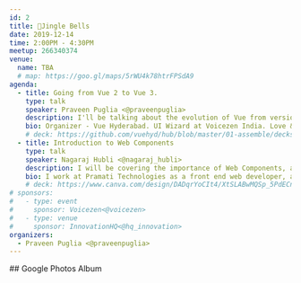 ```yaml
---
id: 2
title: 🌲Jingle Bells
date: 2019-12-14
time: 2:00PM - 4:30PM
meetup: 266340374
venue:
  name: TBA
  # map: https://goo.gl/maps/5rWU4k78htrFPSdA9
agenda:
  - title: Going from Vue 2 to Vue 3.
    type: talk
    speaker: Praveen Puglia <@praveenpuglia>
    description: I'll be talking about the evolution of Vue from version 2 to 3. Showing you demos of things that have improved. Shortcomings that have been removed and how the developer experience is put at prime with V3.
    bio: Organizer - Vue Hyderabad. UI Wizard at Voicezen India. Love & Codes CSS Artworks on CodePen. Play around with Vue all day. Helping the company build a data & voice platform using Vue.
    # deck: https://github.com/vuehyd/hub/blob/master/01-assemble/decks/assemble-talk-1.pdf
  - title: Introduction to Web Components
    type: talk
    speaker: Nagaraj Hubli <@nagaraj_hubli>
    description: I will be covering the importance of Web Components, and how they are natural evolution of the Web, along with a brief case study of how it helped bootstrap applications in a large enterprise.
    bio: I work at Pramati Technologies as a front end web developer, and spends all my free time studying about Bitcoin.
    # deck: https://www.canva.com/design/DADqrYoCIt4/XtSLABwMQSp_5PdECnZwZQ/view
# sponsors:
#   - type: event
#     sponsor: Voicezen<@voicezen>
#   - type: venue
#     sponsor: InnovationHQ<@hq_innovation>
organizers:
  - Praveen Puglia <@praveenpuglia>
---
```


<EventPage />
## Google Photos Album 
<!-- [https://photos.app.goo.gl/BU6QXzECrQBTG2dB9](https://photos.app.goo.gl/BU6QXzECrQBTG2dB9) -->
